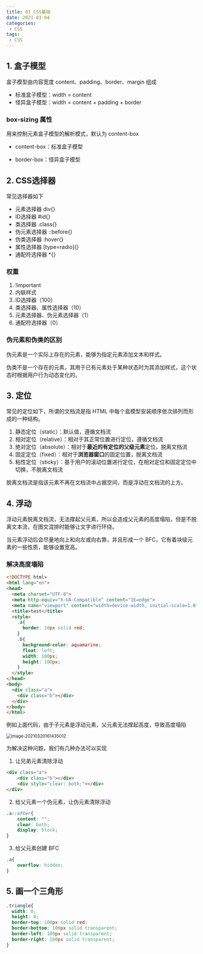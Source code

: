 ```yaml
---
title: 01 CSS基础
date: 2021-03-04
categories:
 - CSS
tags:
 - CSS
---
```




## 1. 盒子模型

盒子模型由内容宽度 content、padding、border、margin 组成

+ 标准盒子模型：width = content
+ 怪异盒子模型：width = content + padding + border

### box-sizing 属性

用来控制元素盒子模型的解析模式，默认为 content-box

+ content-box：标准盒子模型

+ border-box：怪异盒子模型



## 2. CSS选择器

常见选择器如下

+ 元素选择器 div{}
+ ID选择器 #id{}
+ 类选择器 .class{}
+ 伪元素选择器 ::before{}
+ 伪类选择器 :hover{}
+ 属性选择器 [type=radio]{}
+ 通配符选择器 *{}

### 权重

1. !important
2. 内联样式
3. ID选择器（100）
4. 类选择器、属性选择器（10）
5. 元素选择器、伪元素选择器（1）
6. 通配符选择器（0）

### 伪元素和伪类的区别

伪元素是一个实际上存在的元素，能够为指定元素添加文本和样式。

伪类不是一个存在的元素，其用于已有元素处于某种状态时为其添加样式，这个状态时根据用户行为动态变化的。



## 3. 定位

常见的定位如下，所谓的文档流是指 HTML 中每个盒模型安装顺序依次排列而形成的一种结构。

1. 静态定位（static）：默认值，遵循文档流
2. 相对定位（relative）：相对于其正常位置进行定位，遵循文档流
3. 绝对定位（absolute）：相对于**最近的有定位的父级元素**定位，脱离文档流
4. 固定定位（fixed）：相对于**浏览器窗口**的固定位置，脱离文档流
5. 粘性定位（sticky）：基于用户的滚动位置进行定位，在相对定位和固定定位中切换，不脱离文档流

脱离文档流是指该元素不再在文档流中占据空间，而是浮动在文档流的上方。



## 4. 浮动

浮动元素脱离文档流，无法撑起父元素，所以会造成父元素的高度塌陷，但是不脱离文本流，在图文混排时能够让文字进行环绕。

当元素浮动后会尽量地向上和向左或向右靠，并且形成一个 BFC，它有着块级元素的一些性质，能够设置宽高。

### 解决高度塌陷

```html
<!DOCTYPE html>
<html lang="en">
<head>
  <meta charset="UTF-8">
  <meta http-equiv="X-UA-Compatible" content="IE=edge">
  <meta name="viewport" content="width=device-width, initial-scale=1.0">
  <title>test</title>
  <style>
    .a{
      border: 10px solid red;
    }
    .b{
      background-color: aquamarine;
      float: left;
      width: 100px;
      height: 100px;
    }
  </style>
</head>
<body>
  <div class="a">
    <div class="b"></div>
  </div>
</body>
</html>
```

例如上面代码，由于子元素是浮动元素，父元素无法撑起高度，导致高度塌陷

<img src="@img/image-20210320161435012.png" alt="image-20210320161435012" style="zoom:80%;" />

为解决这种问题，我们有几种办法可以实现

1. 让兄弟元素清除浮动

```html
<div class="a">
    <div class="b"></div>
    <div style="clear: both;"></div>
</div>
```

2. 给父元素一个伪元素，让伪元素清除浮动

```css
.a::after{
    content: "";
    clear: both;
    display: block;
}
```

3. 给父元素创建 BFC

```css
.a{
    overflow: hidden;
}
```



## 5. 画一个三角形

```css
.triangle{
  width: 0;
  height: 0;
  border-top: 100px solid red;
  border-bottom: 100px solid transparent;
  border-left: 100px solid transparent;
  border-right: 100px solid transparent;
}
```


